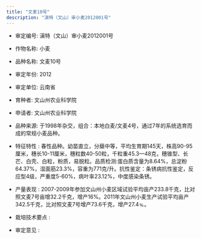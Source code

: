 ```yaml
---
title: "文麦10号"
description: "滇特（文山）审小麦2012001号"
---
```

* 审定编号:  滇特（文山）审小麦2012001号

*  作物名称:  小麦

*  品种名称:  文麦10号

*  审定年份:  2012

*  审定单位:  云南省

* 育种者:  文山州农业科学院

*  申请者:  文山州农业科学院

*  品种来源:  于1998年杂交，组合：本地白麦/文麦4号，通过7年的系统选育而成的常规小麦品种。

*  特征特性 : 
春性品种。幼苗直立，分蘖中等，平均生育期145天，株高90-95厘米，穗长10-11厘米，穗粒数40-50粒，千粒重45.3—48克，穗锥型、长芒、白壳、白粒，粉质，易脱粒。品质检测:蛋白质含量为8.64%，总淀粉64.37%，湿面筋23.3%，容重为771克/升。抗性鉴定：条锈病抗性鉴定，反应型4级，严重度5-60%，病叶率23.12%，中度感染条锈。
 
*  产量表现 : 
2007-2009年参加文山州小麦区域试验平均亩产233.8千克，比对照文麦7号亩增32.2千克，增产16%。2011年文山州小麦生产试验平均亩产342.5千克，比对照文麦7号增产73.6千克，增产27.4﹪。

*  栽培技术要点 : 


*  审定意见 : 

